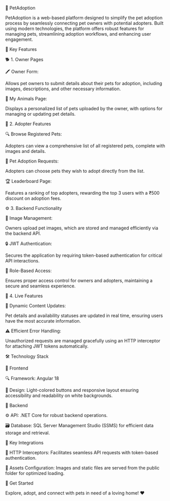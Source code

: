 🐾 PetAdoption

PetAdoption is a web-based platform designed to simplify the pet adoption process by seamlessly connecting pet owners with potential adopters. Built using modern technologies, the platform offers robust features for managing pets, streamlining adoption workflows, and enhancing user engagement.

🌟 Key Features

🐕 1. Owner Pages

🖍️ Owner Form:

Allows pet owners to submit details about their pets for adoption, including images, descriptions, and other necessary information.

🐾 My Animals Page:

Displays a personalized list of pets uploaded by the owner, with options for managing or updating pet details.

🐾 2. Adopter Features

🔍 Browse Registered Pets:

Adopters can view a comprehensive list of all registered pets, complete with images and details.

🐶 Pet Adoption Requests:

Adopters can choose pets they wish to adopt directly from the list.

🏆 Leaderboard Page:

Features a ranking of top adopters, rewarding the top 3 users with a ₹500 discount on adoption fees.

⚙️ 3. Backend Functionality

🗾️ Image Management:

Owners upload pet images, which are stored and managed efficiently via the backend API.

🔒 JWT Authentication:

Secures the application by requiring token-based authentication for critical API interactions.

👥 Role-Based Access:

Ensures proper access control for owners and adopters, maintaining a secure and seamless experience.

🔄 4. Live Features

🚀 Dynamic Content Updates:

Pet details and availability statuses are updated in real time, ensuring users have the most accurate information.

⚠️ Efficient Error Handling:

Unauthorized requests are managed gracefully using an HTTP interceptor for attaching JWT tokens automatically.

🛠️ Technology Stack

🎨 Frontend

🔍 Framework: Angular 18

🎨 Design: Light-colored buttons and responsive layout ensuring accessibility and readability on white backgrounds.

💄 Backend

⚙️ API: .NET Core for robust backend operations.

🗃️ Database: SQL Server Management Studio (SSMS) for efficient data storage and retrieval.

🔗 Key Integrations

🔐 HTTP Interceptors: Facilitates seamless API requests with token-based authentication.

📂 Assets Configuration: Images and static files are served from the public folder for optimized loading.

🚀 Get Started

Explore, adopt, and connect with pets in need of a loving home! ❤️
